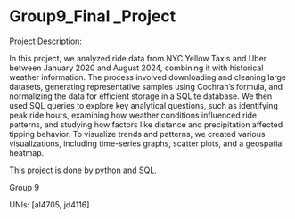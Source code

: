 # Group9_Final _Project
Project Description:

In this project, we analyzed ride data from NYC Yellow Taxis and Uber between January 2020 and August 2024, combining it with historical weather information. The process involved downloading and cleaning large datasets, generating representative samples using Cochran’s formula, and normalizing the data for efficient storage in a SQLite database. We then used SQL queries to explore key analytical questions, such as identifying peak ride hours, examining how weather conditions influenced ride patterns, and studying how factors like distance and precipitation affected tipping behavior. To visualize trends and patterns, we created various visualizations, including time-series graphs, scatter plots, and a geospatial heatmap.

This project is done by python and SQL.

Group 9

UNIs: [al4705, jd4116]
